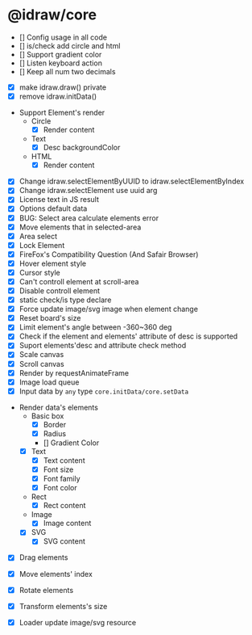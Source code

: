 # @idraw/core

* [] Config usage in all code
* [] is/check add circle and html
* [] Support gradient color
* [] Listen keyboard action
* [] Keep all num two decimals
* [x] make idraw.draw() private
* [x] remove idraw.initData()
* Support Element's render
  * Circle
    * [x] Render content
  * Text
    * [x] Desc backgroundColor
  * HTML
    * [x] Render content
* [x] Change idraw.selectElementByUUID to idraw.selectElementByIndex
* [x] Change idraw.selectElement use uuid arg
* [x] License text in JS result
* [x] Options default data
* [x] BUG: Select area calculate elements error
* [x] Move elements that in selected-area
* [x] Area select
* [x] Lock Element
* [x] FireFox's Compatibility Question (And Safair Browser) 
* [x] Hover element style
* [x] Cursor style
* [x] Can't controll element at scroll-area
* [x] Disable controll element
* [x] static check/is type declare
* [x] Force update image/svg image when element change
* [x] Reset board's size
* [x] Limit element's angle between -360~360 deg
* [x] Check if the element and elements' attribute of desc is supported
* [x] Suport elements'desc and attribute check method
* [x] Scale canvas
* [x] Scroll canvas
* [x] Render by requestAnimateFrame
* [x] Image load queue
* [x] Input data by `any` type `core.initData/core.setData`
* Render data's elements
  * Basic box
    * [x] Border
    * [x] Radius
    * [] Gradient Color
  * [x] Text
    * [x] Text content
    * [x] Font size
    * [x] Font family
    * [x] Font color
  * Rect
    * [x] Rect content
  * Image
    * [x] Image content
  * [x] SVG
    * [x] SVG content
* [x] Drag elements
* [x] Move elements' index
* [x] Rotate elements
* [x] Transform elements's size
* [X] Loader update image/svg resource

